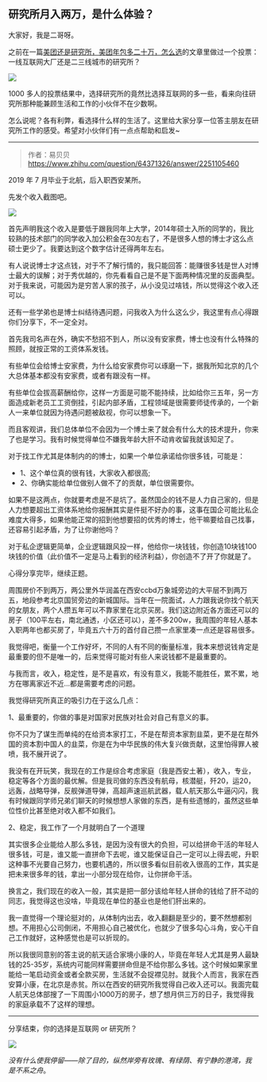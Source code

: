 ## 研究所月入两万，是什么体验？

大家好，我是二哥呀。

之前在一篇[美团还是研究所，美团年包多二十万，怎么选](https://mp.weixin.qq.com/s/oc-6Um6y0LlpSQwDY4HAbw)的文章里做过一个投票：一线互联网大厂还是二三线城市的研究所？

![](http://cdn.tobebetterjavaer.com/tobebetterjavaer/images/manongshenghuo/yanjiusuo-20wan-1.png)

1000 多人的投票结果中，选择研究所的竟然比选择互联网的多一些，看来向往研究所那种能兼顾生活和工作的小伙伴不在少数啊。

怎么说呢？各有利弊，看选择什么样的生活了。这里给大家分享一位答主朋友在研究所工作的感受。希望对小伙伴们有一点点帮助和启发~

-----

>作者：易贝贝
>https://www.zhihu.com/question/64371326/answer/2251105460

2019 年 7 月毕业于北航，后入职西安某所。

先发个收入截图吧。

![](http://cdn.tobebetterjavaer.com/tobebetterjavaer/images/manongshenghuo/yanjiusuo-20wan-2.png)

首先声明我这个收入是要低于跟我同年上大学，2014年硕士入所的同学的，我比较熟的技术部门的同学收入加公积金在30左右了，不是很多人想的博士才这么点硕士更少了。我要达到这个数字估计还得两年左右。

有人说说博士才这点钱，对于不了解行情的，我只能回答：能赚很多钱是世人对博士最大的误解；对于秀优越的，你先看看自己是不是下面两种情况里的反面典型。对于我来说，可能因为是穷苦人家的孩子，从小没见过啥钱，所以觉得这个收入还可以。

还有一些学弟也是博士纠结待遇问题，问我收入为什么这么少，我这里有点心得跟你们分享下，不一定全对。

首先我司名声在外，确实不愁招不到人，所以没有安家费，博士也没有什么特殊的照顾，就按正常的工资体系发钱。

有些单位会给博士安家费，为什么给安家费你可以琢磨一下，据我所知北京的几个大总体基本都没有安家费，或者有跟没有一样。

有些单位会拔高薪酬给你，这样一方面是可能不能持续，比如给你三五年，另一方面造成新老员工工资倒挂，引起内部矛盾，工程领域是很需要师徒传承的，一个新人一来单位就因为待遇问题被敌视，你可以想象一下。

而且客观讲，我们总体单位不会因为一个博士来了就会有什么大的技术提升，你来了也是学习。我有时候觉得单位不嫌我年龄大肝不动肯收留我就该知足了。

对于找工作尤其是体制内的的博士，如果一个单位承诺给你很多钱，可能是：

- 1、这个单位真的很有钱，大家收入都很高;
- 2、你确实能给单位做别人做不了的贡献，单位很需要你。

如果不是这两点，你就要考虑是不是坑了。虽然国企的钱不是人力自己家的，但是人力想要超出工资体系地给你报酬其实是件挺不好办的事，这事在国企可能比私企难度大得多，如果他能正常的招到他想要招的优秀的博士，他干嘛要给自己找事，还容易引起矛盾，为了让你谢他吗？

对于私企逻辑更简单，企业逻辑跟风投一样，他给你一块钱钱，你创造10块钱100块钱的价值（此价值不一定是马上看到的经济利益），你创造不了开了你就是了。

心得分享完毕，继续正题。

周围房价不到两万，两公里外华润盖在西安ccbd万象城旁边的大平层不到两万五，地段参考北京国贸旁边的新城国际。当年在一院面试，人力跟我说你找个航天的女朋友，两个人攒五年可以不靠家里在北京买房。我们这边附近各方面还可以的房子（100平左右，南北通透，小区还可以），差不多200w，我周围的年轻人基本入职两年也都买房了，毕竟五六十万的首付自己攒一点家里凑一点还是容易很多。

我觉得吧，衡量一个工作好坏，不同的人有不同的衡量标准，我本来想说钱肯定是最重要的但不是唯一的，后来觉得可能对有些人来说钱都不是最重要的。

与我而言，收入，稳定性，是不是喜欢，有没有意义，我能不能胜任，累不累，地方在哪离家近不近…都是需要考虑的问题。

我觉得研究所真正的吸引力在于这么几点：

1、最重要的，你做的事是对国家对民族对社会对自己有意义的事。

你不只为了谋生而单纯的在给资本家打工，不是在帮资本家割韭菜，更不是在帮外国的资本割中国人的韭菜，你是在为中华民族的伟大复兴做贡献，这里怕得罪人被喷，我不展开说了。

我没有在开玩笑，我现在的工作是综合考虑家庭（我是西安土著），收入，专业，稳定等各个方面的最优解。但是我司做的东西没有航母，核潜艇，歼20，运20，远轰，战略导弹，反舰弹道导弹，高超声速巡航武器，载人航天那么牛逼闪闪，我有时候跟同学师兄弟们聊天的时候想想人家做的东西，是有些遗憾的，虽然这些单位性价比甚至绝对收入都不如我们。

2、稳定，我工作了一个月就明白了一个道理

其实很多企业能给人那么多钱，是因为没有很大的负担，可以给拼命干活的年轻人很多钱，可是，谁又能一直拼命下去呢，谁又能保证自己一定可以上得去呢，升职这种事不光要自己努力，也要机遇的，所以很多看似目前收入很高的工作，其实是把未来很多年的钱，拿出一小部分现在给你，让你拼命干活。

换言之，我们现在的收入一般，其实是把一部分该给年轻人拼命的钱给了肝不动的同志，我觉得这也没啥，毕竟现在单位的基业也是他们肝出来的。

我一直觉得一个理论挺对的，从体制内出去，收入翻翻是至少的，要不然想都别想。不用担心公司倒闭，不用担心自己被优化，也就少了很多勾心斗角，安心干自己工作就好，这种感觉也是可以折现的。

所以我很同意别的答主说的航天适合家境小康的人，毕竟在年轻人尤其是男人最缺钱的25-35岁，系统内可能同样需要拼命但是不给你那么多钱。这个时候如果家里能给一笔启动资金或者全款买房，生活就不会捉襟见肘。就我个人而言，我家在西安算小康，在北京是赤贫。所以在西安的研究所我觉得自己收入还可以。我面完载人航天总体部搜了一下周围小1000万的房子，想了想月供三万的日子，我觉得我的家庭承载不了这样的理想。

-----

分享结束，你的选择是互联网 or 研究所？

![](http://cdn.tobebetterjavaer.com/tobebetterjavaer/images/manongshenghuo/yanjiusuo-20wan-3.png)

*没有什么使我停留——除了目的，纵然岸旁有玫瑰、有绿荫、有宁静的港湾，我是不系之舟*。
